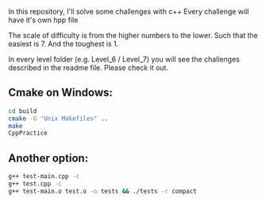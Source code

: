 In this repository, I'll solve some challenges with c++
Every challenge will have it's own hpp file

The scale of difficulty is from the higher numbers to the lower.
Such that the easiest is 7.
And the toughest is 1.

In every level folder (e.g. Level_6 / Level_7) you will see the challenges described in the readme file.
Please check it out. 


## Cmake on Windows:
```bash
cd build
cmake -G "Unix Makefiles" ..
make
CppPractice
```
## Another option:
```bash
g++ test-main.cpp -c
g++ test.cpp -c
g++ test-main.o test.o -o tests && ./tests -r compact
```



